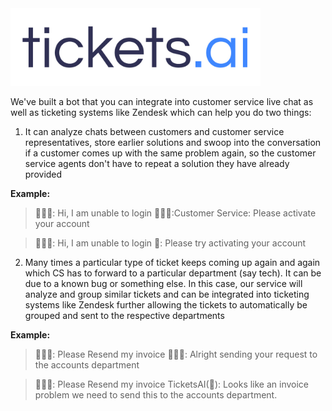 
<img src = "tickets.jpg" width = 400>

We've built a bot that you can integrate into customer service live chat as well as ticketing systems like Zendesk which can help you do two things:

1. It can analyze chats between customers and customer service representatives, store earlier solutions and swoop into the conversation
if a customer comes up with the same problem again, so the customer service agents don't have to repeat a solution they have already provided

**Example:**

>🙍🏻‍♂️: Hi, I am unable to login
>👩🏻‍💼:Customer Service: Please activate your account

>🙍🏻‍♂️: Hi, I am unable to login
>🤖: Please try activating your account

2. Many times a particular type of ticket keeps coming up again and again which CS has to forward to a particular department (say tech). It can be due to a
known bug or something else. In this case, our service will analyze and group similar tickets and can be integrated into ticketing systems like Zendesk
further allowing the tickets to automatically be grouped and sent to the respective departments

**Example:**

>🙍🏻‍♂️: Please Resend my invoice
>👩🏻‍💼: Alright sending your request to the accounts department

>🙍🏻‍♂️: Please Resend my invoice
>TicketsAI(🤖): Looks like an invoice problem we need to send this to the accounts department.
